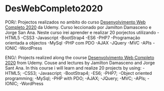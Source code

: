 # DesWebCompleto2020
POR/:
Projectos realizados no ambito do curso [Desenvolvimento Web Completo 2020](https://www.udemy.com/course/web-completo/) da Udemy.
Curso leccionado por Jamilton Damasceno e Jorge San Ana.
Neste curso irei aprender e realizar 20 porjectos utilizando
-HTML5
-CSS3
-Javascript
-BootStrap4
-ES6
-PHP7
-Programação orientada a objectos
-MySql
-PHP com PDO
-AJAX
-JQuery
-MVC
-APIs
-IONIC
-WordPress

ENG/:
Projects realized along the course [Desenvolvimento Web Completo 2020](https://www.udemy.com/course/web-completo/) from Udemy.
Couse and lectures by Jamilton Damasceno and Jorge Sant Ana.
In this course i will learn and realize 20 projects by using:
-HTML5;
-CSS3;
-Javascript;
-BootStrap4;
-ES6;
-PHP7;
-Object oriented programming;
-MySql;
-PHP with PDO;
-AJAX;
-JQuery;
-MVC;
-APIs;
-IONIC;
-WordPress
